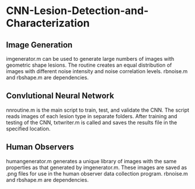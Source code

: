 # CNN-Lesion-Detection-and-Characterization

Image Generation
----------------
imgenerator.m can be used to generate large numbers of images with geometric shape lesions. The routine creates an equal distribution of images with different noise intensity and noise correlation levels. rbnoise.m and rbshape.m are dependencies.

Convlutional Neural Network
---------------------------
nnroutine.m is the main script to train, test, and validate the CNN. The script reads images of each lesion type in separate folders. After training and testing of the CNN, txtwriter.m is called and saves the results file in the specified location.

Human Observers
---------------
humangenerator.m generates a unique library of images with the same properties as that generated by imgenerator.m. These images are saved as .png files for use in the human observer data collection program. rbnoise.m and rbshape.m are dependencies.

